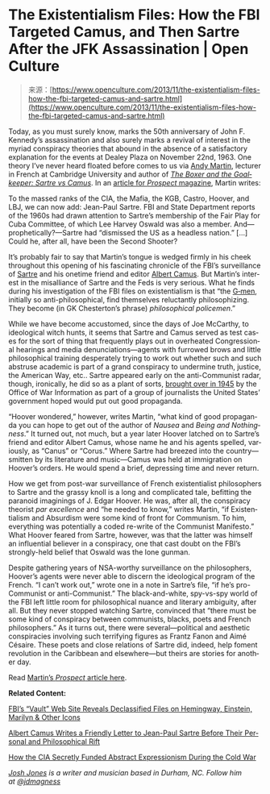 <!--yml
category: 未分类
date: 2024-05-27 15:16:08
-->

# The Existentialism Files: How the FBI Targeted Camus, and Then Sartre After the JFK Assassination | Open Culture

> 来源：[https://www.openculture.com/2013/11/the-existentialism-files-how-the-fbi-targeted-camus-and-sartre.html](https://www.openculture.com/2013/11/the-existentialism-files-how-the-fbi-targeted-camus-and-sartre.html)

Today, as you must sure­ly know, marks the 50th anniver­sary of John F. Kennedy’s assas­si­na­tion and also sure­ly marks a revival of inter­est in the myr­i­ad con­spir­a­cy the­o­ries that abound in the absence of a sat­is­fac­to­ry expla­na­tion for the events at Dealey Plaza on Novem­ber 22nd, 1963\. One the­o­ry I’ve nev­er heard float­ed before comes to us via [Andy Mar­tin](http://www.mml.cam.ac.uk/french/staff/am260/), lec­tur­er in French at Cam­bridge Uni­ver­si­ty and author of [*The Box­er and the Goal­keep­er: Sartre vs Camus*](http://amzn.to/1bHskdg). In an [arti­cle for *Prospect* mag­a­zine](http://www.prospectmagazine.co.uk/art-books/camus-sartre-fbi-hoover/#.Uo7ii6UkTwK), Mar­tin writes:

To the massed ranks of the CIA, the Mafia, the KGB, Cas­tro, Hoover, and LBJ, we can now add: Jean-Paul Sartre. FBI and State Depart­ment reports of the 1960s had drawn atten­tion to Sartre’s mem­ber­ship of the Fair Play for Cuba Com­mit­tee, of which Lee Har­vey Oswald was also a mem­ber. And—prophetically?—Sartre had “dis­missed the US as a head­less nation.” […] Could he, after all, have been the Sec­ond Shoot­er?

It’s prob­a­bly fair to say that Martin’s tongue is wedged firm­ly in his cheek through­out this open­ing of his fas­ci­nat­ing chron­i­cle of the FBI’s sur­veil­lance of [Sartre](http://plato.stanford.edu/entries/sartre/) and his one­time friend and edi­tor [Albert Camus](http://plato.stanford.edu/entries/camus/). But Martin’s inter­est in the mis­al­liance of Sartre and the Feds is very seri­ous. What he finds dur­ing his inves­ti­ga­tion of the FBI files on exis­ten­tial­ism is that “the [G‑men](https://en.wikipedia.org/wiki/G-Man_(slang)), ini­tial­ly so anti-philo­soph­i­cal, find them­selves reluc­tant­ly phi­los­o­phiz­ing. They become (in GK Chesterton’s phrase) *philo­soph­i­cal police­men*.”

While we have become accus­tomed, since the days of Joe McCarthy, to ide­o­log­i­cal witch hunts, it seems that Sartre and Camus served as test cas­es for the sort of thing that fre­quent­ly plays out in over­heat­ed Con­gres­sion­al hear­ings and media denunciations—agents with fur­rowed brows and lit­tle philo­soph­i­cal train­ing des­per­ate­ly try­ing to work out whether such and such abstruse aca­d­e­m­ic is part of a grand con­spir­a­cy to under­mine truth, jus­tice, the Amer­i­can Way, etc.. Sartre appeared ear­ly on the anti-Com­mu­nist radar, though, iron­i­cal­ly, he did so as a plant of sorts, [brought over in 1945](http://www.nytimes.com/2013/09/09/us/when-sartre-and-camus-met-hoovers-g-men.html?pagewanted=all&_r=1&) by the Office of War Infor­ma­tion as part of a group of jour­nal­ists the Unit­ed States’ gov­ern­ment hoped would put out good pro­pa­gan­da.

“Hoover won­dered,” how­ev­er, writes Mar­tin, “what kind of good pro­pa­gan­da you can hope to get out of the author of *Nau­sea* and *Being and Noth­ing­ness*.” It turned out, not much, but a year lat­er Hoover latched on to Sartre’s friend and edi­tor Albert Camus, whose name he and his agents spelled, var­i­ous­ly, as “Canus” or “Corus.” Where Sartre had breezed into the country—smitten by its lit­er­a­ture and music—Camus was held at immi­gra­tion on Hoover’s orders. He would spend a brief, depress­ing time and nev­er return.

How we get from post-war sur­veil­lance of French exis­ten­tial­ist philoso­phers to Sartre and the grassy knoll is a long and com­pli­cat­ed tale, befit­ting the para­noid imag­in­ings of J. Edgar Hoover. He was, after all, the con­spir­a­cy the­o­rist *par excel­lence* and “he need­ed to know,” writes Mar­tin, “if Exis­ten­tial­ism and Absur­dism were some kind of front for Com­mu­nism. To him, every­thing was poten­tial­ly a cod­ed re-write of the Com­mu­nist Man­i­festo.” What Hoover feared from Sartre, how­ev­er, was that the lat­ter was him­self an influ­en­tial believ­er in a con­spir­a­cy, one that cast doubt on the FBI’s strong­ly-held belief that Oswald was the lone gun­man.

Despite gath­er­ing years of NSA-wor­thy sur­veil­lance on the philoso­phers, Hoover’s agents were nev­er able to dis­cern the ide­o­log­i­cal pro­gram of the French. “I can’t work out,” wrote one in a note in Sartre’s file, “if he’s pro-Com­mu­nist or anti-Com­mu­nist.” The black-and-white, spy-vs-spy world of the FBI left lit­tle room for philo­soph­i­cal nuance and lit­er­ary ambi­gu­i­ty, after all. But they nev­er stopped watch­ing Sartre, con­vinced that “there must be some kind of con­spir­a­cy between com­mu­nists, blacks, poets and French philoso­phers.” As it turns out, there were several—political and aes­thet­ic con­spir­a­cies involv­ing such ter­ri­fy­ing fig­ures as Frantz Fanon and Aimé Césaire. These poets and close rela­tions of Sartre did, indeed, help foment rev­o­lu­tion in the Caribbean and elsewhere—but theirs are sto­ries for anoth­er day.

Read [Martin’s *Prospect* arti­cle here](http://www.prospectmagazine.co.uk/art-books/camus-sartre-fbi-hoover/#.Uo7ii6UkTwK).

**Relat­ed Con­tent:**

[FBI’s “Vault” Web Site Reveals Declas­si­fied Files on Hem­ing­way, Ein­stein, Mar­i­lyn & Oth­er Icons](http://www.openculture.com/2013/09/fbis-vault-web-site-reveals-declassified-files-on-hemingway-einstein-marilyn-other-icons.html)

[Albert Camus Writes a Friend­ly Let­ter to Jean-Paul Sartre Before Their Per­son­al and Philo­soph­i­cal Rift](http://www.openculture.com/2013/10/albert-camus-writes-a-friendly-letter-to-jean-paul-sartre.html)

[How the CIA Secret­ly Fund­ed Abstract Expres­sion­ism Dur­ing the Cold War](http://www.openculture.com/2013/04/how_the_cia_turned_american_abstract_expressionism_into_cold_war_propaganda.html)

*[Josh Jones](http://about.me/jonesjoshua) is a writer and musi­cian based in Durham, NC. Fol­low him at [@jdmagness](https://twitter.com/jdmagness)*